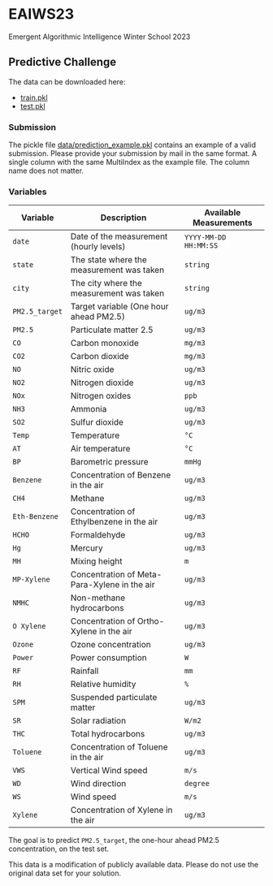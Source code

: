 # EAIWS23
Emergent Algorithmic Intelligence Winter School 2023

## Predictive Challenge

The data can be downloaded here:
+ [train.pkl](https://jldc.ch/uploads/train.pkl)
+ [test.pkl](https://jldc.ch/uploads/test.pkl)

### Submission
The pickle file [data/prediction_example.pkl](data/prediction_example.pkl) contains an example of a valid submission. Please provide your submission by mail in the same format. A single column with the same MultiIndex as the example file. The column name does not matter.

### Variables

| Variable | Description | Available Measurements |
| --- | --- | --- |
| `date` | Date of the measurement (hourly levels) | `YYYY-MM-DD HH:MM:SS` |
| `state` | The state where the measurement was taken | `string` |
| `city` | The city where the measurement was taken | `string` |
| `PM2.5_target` | Target variable (One hour ahead PM2.5) | `ug/m3` |
| `PM2.5` | Particulate matter 2.5 | `ug/m3` |
| `CO` | Carbon monoxide | `mg/m3` |
| `CO2` | Carbon dioxide | `mg/m3` |
| `NO` | Nitric oxide | `ug/m3` |
| `NO2` | Nitrogen dioxide | `ug/m3` |
| `NOx` | Nitrogen oxides | `ppb` |
| `NH3` | Ammonia | `ug/m3` |
| `SO2` | Sulfur dioxide | `ug/m3` |
| `Temp` | Temperature | `°C` |
| `AT` | Air temperature | `°C` |
| `BP` | Barometric pressure | `mmHg` |
| `Benzene`| Concentration of Benzene in the air| `ug/m3` |
| `CH4` | Methane | `ug/m3` |
| `Eth-Benzene` | Concentration of Ethylbenzene in the air | `ug/m3` |
| `HCHO` | Formaldehyde | `ug/m3` |
| `Hg` | Mercury | `ug/m3` |
| `MH` | Mixing height | `m` |
| `MP-Xylene` | Concentration of Meta-Para-Xylene in the air | `ug/m3` |
| `NMHC` | Non-methane hydrocarbons | `ug/m3` |
| `O Xylene` | Concentration of Ortho-Xylene in the air | `ug/m3` |
| `Ozone` | Ozone concentration | `ug/m3` |
| `Power` | Power consumption | `W` |
| `RF` | Rainfall | `mm` |
| `RH` | Relative humidity | `%` |
| `SPM` | Suspended particulate matter | `ug/m3` |
| `SR` | Solar radiation | `W/m2` |
| `THC` | Total hydrocarbons | `ug/m3` |
| `Toluene` | Concentration of Toluene in the air | `ug/m3` |
| `VWS` | Vertical Wind speed | `m/s` |
| `WD` | Wind direction | `degree` |
| `WS` | Wind speed | `m/s` |
| `Xylene` | Concentration of Xylene in the air | `ug/m3` |

The goal is to predict `PM2.5_target`, the one-hour ahead PM2.5 concentration, on the test set.

This data is a modification of publicly available data. Please do not use the original data set for your solution.